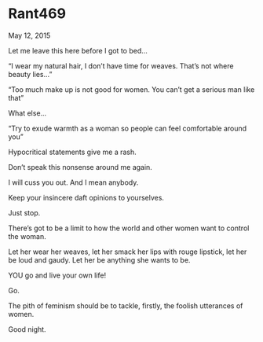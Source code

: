 # Rant469


May 12, 2015

Let me leave this here before I got to bed…

“I wear my natural hair, I don’t have time for weaves. That’s not where beauty lies…”

“Too much make up is not good for women. You can’t get a serious man like that”

What else…

“Try to exude warmth as a woman so people can feel comfortable around you”

Hypocritical statements give me a rash. 

Don’t speak this nonsense around me again. 

I will cuss you out. And I mean anybody.

Keep your insincere daft opinions to yourselves.

Just stop.

There’s got to be a limit to how the world and other women want to control the woman.

Let her wear her weaves, let her smack her lips with rouge lipstick, let her be loud and gaudy. Let her be anything she wants to be.

YOU go and live your own life!

Go.

The pith of feminism should be to tackle, firstly, the foolish utterances of women.

Good night.